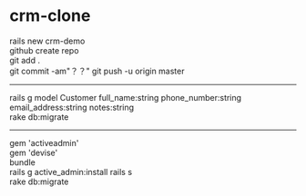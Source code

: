 # crm-clone
rails new crm-demo  
github create repo  
git add .  
git commit -am"？？"
git push -u origin master  
***
rails g model Customer full_name:string phone_number:string email_address:string notes:string  
rake db:migrate  
***
gem 'activeadmin'  
gem 'devise'  
bundle  
rails g active_admin:install
rails s  
rake db:migrate  




















